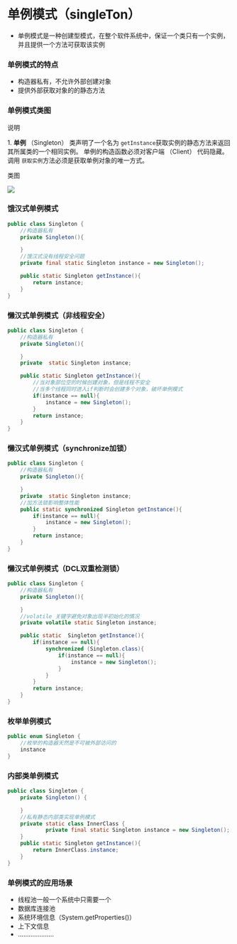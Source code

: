# 单例模式（singleTon）

-   单例模式是一种创建型模式，在整个软件系统中，保证一个类只有一个实例，并且提供一个方法可获取该实例

### 单例模式的特点

-   构造器私有，不允许外部创建对象
-   提供外部获取对象的的静态方法

### 单例模式类图

说明

1\.  **单例** （Singleton） 类声明了一个名为 `get­Instance`获取实例的静态方法来返回其所属类的一个相同实例。
单例的构造函数必须对客户端 （Client） 代码隐藏。 调用 `获取实例`方法必须是获取单例对象的唯一方式。

类图

![](https://notes-pic-cjs.oss-cn-chengdu.aliyuncs.com/obsidian/image_U8uyDRU7Gv.png)

### 饿汉式单例模式

```java
public class Singleton {
    //构造器私有
    private Singleton(){

    }
    //饿汉式没有线程安全问题
    private final static Singleton instance = new Singleton();

    public static Singleton getInstance(){
        return instance;
    }
}
```

### 懒汉式单例模式（非线程安全）

```java
public class Singleton {
    //构造器私有
    private Singleton(){

    }
    private  static Singleton instance;

    public static Singleton getInstance(){
        //当对象部位空的时候创建对象，但是线程不安全
        //当多个线程同时进入if判断时会创建多个对象，破坏单例模式
        if(instance == null){
            instance = new Singleton();
        }
        return instance;
    }
}
```

### 懒汉式单例模式（synchronize加锁）

```java
public class Singleton {
    //构造器私有
    private Singleton(){

    }
    private  static Singleton instance;
    //加方法锁影响整体性能
    public static synchronized Singleton getInstance(){
        if(instance == null){
            instance = new Singleton();
        }
        return instance;
    }
}

```

### 懒汉式单例模式（DCL双重检测锁）

```java
public class Singleton {
    //构造器私有
    private Singleton(){

    }
    //volatile 关键字避免对象出现半初始化的情况
    private volatile static Singleton instance;

    public static  Singleton getInstance(){
        if(instance == null){
            synchronized (Singleton.class){
                if(instance == null){
                    instance = new Singleton();
                }
            }
        }
        return instance;
    }
}
```

### 枚举单例模式

```java
public enum Singleton {
    //枚举的构造器天然是不可被外部访问的
    instance
}
```

### 内部类单例模式

```java
public class Singleton {
    private Singleton() {

    }
    //私有静态内部类实现单例模式
    private static class InnerClass {
            private final static Singleton instance = new Singleton();
    }
    public static Singleton getInstance(){
        return InnerClass.instance;
    }
}
```

### 单例模式的应用场景

-   线程池一般一个系统中只需要一个
-   数据库连接池
-   系统环境信息（System.getProperties()）
-   上下文信息
-   ....................
